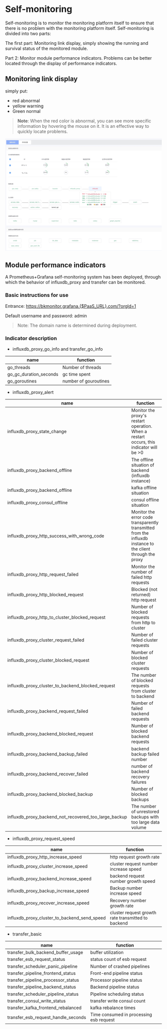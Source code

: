 # Self-monitoring

Self-monitoring is to monitor the monitoring platform itself to ensure that there is no problem with the monitoring platform itself. Self-monitoring is divided into two parts:

The first part: Monitoring link display, simply showing the running and survival status of the monitored module.

Part 2: Monitor module performance indicators. Problems can be better located through the display of performance indicators.

## Monitoring link display

simply put:

* red abnormal
* yellow warning
* Green normal

> **Note**: When the red color is abnormal, you can see more specific information by hovering the mouse on it. It is an effective way to quickly locate problems.

![-w2021](media/15754477874581.jpg)

## Module performance indicators

A Prometheus+Grafana self-monitoring system has been deployed, through which the behavior of influxdb_proxy and transfer can be monitored.

### Basic instructions for use

Entrance: https://bkmonitor.grafana.{$PaaS_URL}.com/?orgId=1

Default username and password: admin

> Note: The domain name is determined during deployment.

### Indicator description

* influxdb_proxy_go_info and transfer_go_info

|name|function|
|---|---|
|go_threads|Number of threads|
|go_gc_duration_seconds|gc time spent|
|go_goroutines|number of gouroutines|

* influxdb_proxy_alert

|name|function|
|---|---|
|influxdb_proxy_state_change|Monitor the proxy's restart operation. When a restart occurs, this indicator will be &gt;0|
|influxdb_proxy_backend_offline|The offline situation of backend (influxdb instance)|
|influxdb_proxy_backend_offline|kafka offline situation|
|influxdb_proxy_consul_offline|consul offline situation|
|influxdb_proxy_http_success_with_wrong_code|Monitor the error code transparently transmitted from the influxdb instance to the client through the proxy|
|influxdb_proxy_http_request_failed|Monitor the number of failed http requests|
|influxdb_proxy_http_blocked_request|Blocked (not returned) http request|
|influxdb_proxy_http_to_cluster_blocked_request|Number of blocked requests from http to cluster|
|influxdb_proxy_cluster_request_failed|Number of failed cluster requests|
|influxdb_proxy_cluster_blocked_request|Number of blocked cluster requests|
|influxdb_proxy_cluster_to_backend_blocked_request|The number of blocked requests from cluster to backend|
|influxdb_proxy_backend_request_failed|Number of failed backend requests|
|influxdb_proxy_backend_blocked_request|Number of blocked backend requests|
|influxdb_proxy_backend_backup_failed|backend backup failed number|
|influxdb_proxy_backend_recover_failed|number of backend recovery failures|
|influxdb_proxy_backend_blocked_backup|Number of blocked backups|
|influxdb_proxy_backend_not_recovered_too_large_backup|The number of unrestored backups with too large data volume|


* influxdb_proxy_request_speed

|name|function|
|---|---|
|influxdb_proxy_http_increase_speed|http request growth rate|
|influxdb_proxy_cluster_increase_speed|cluster request number increase speed|
|influxdb_proxy_backend_increase_speed|backend request number growth speed|
|influxdb_proxy_backup_increase_speed|Backup number increase speed|
|influxdb_proxy_recover_increase_speed|Recovery number growth rate|
|influxdb_proxy_cluster_to_backend_send_speed|cluster request growth rate transmitted to backend|


* transfer_basic

|name|function|
|---|---|
|transfer_bulk_backend_buffer_usage|buffer utilization|
|transfer_esb_request_status|status count of esb request|
|transfer_scheduler_panic_pipeline|Number of crashed pipelines|
|transfer_pipeline_frontend_status|Front-end pipeline status|
|transfer_pipeline_processor_status|Processor pipeline status|
|transfer_pipeline_backend_status|Backend pipeline status|
|transfer_scheduler_pipeline_status|Pipeline scheduling status|
|transfer_consul_write_status|transfer write consul count|
|transfer_kafka_frontend_rebalanced|kafka rebalance times|
|transfer_esb_request_handle_seconds|Time consumed in processing esb request|
